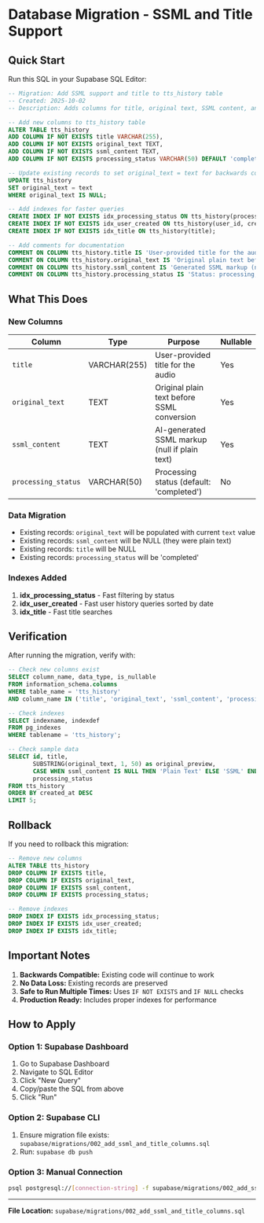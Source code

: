 # Database Migration - SSML and Title Support

## Quick Start

Run this SQL in your Supabase SQL Editor:

```sql
-- Migration: Add SSML support and title to tts_history table
-- Created: 2025-10-02
-- Description: Adds columns for title, original text, SSML content, and processing status

-- Add new columns to tts_history table
ALTER TABLE tts_history 
ADD COLUMN IF NOT EXISTS title VARCHAR(255),
ADD COLUMN IF NOT EXISTS original_text TEXT,
ADD COLUMN IF NOT EXISTS ssml_content TEXT,
ADD COLUMN IF NOT EXISTS processing_status VARCHAR(50) DEFAULT 'completed';

-- Update existing records to set original_text = text for backwards compatibility
UPDATE tts_history 
SET original_text = text 
WHERE original_text IS NULL;

-- Add indexes for faster queries
CREATE INDEX IF NOT EXISTS idx_processing_status ON tts_history(processing_status);
CREATE INDEX IF NOT EXISTS idx_user_created ON tts_history(user_id, created_at DESC);
CREATE INDEX IF NOT EXISTS idx_title ON tts_history(title);

-- Add comments for documentation
COMMENT ON COLUMN tts_history.title IS 'User-provided title for the audio';
COMMENT ON COLUMN tts_history.original_text IS 'Original plain text before SSML conversion';
COMMENT ON COLUMN tts_history.ssml_content IS 'Generated SSML markup (null if not using SSML)';
COMMENT ON COLUMN tts_history.processing_status IS 'Status: processing, completed, failed';
```

## What This Does

### New Columns

| Column | Type | Purpose | Nullable |
|--------|------|---------|----------|
| `title` | VARCHAR(255) | User-provided title for the audio | Yes |
| `original_text` | TEXT | Original plain text before SSML conversion | Yes |
| `ssml_content` | TEXT | AI-generated SSML markup (null if plain text) | Yes |
| `processing_status` | VARCHAR(50) | Processing status (default: 'completed') | No |

### Data Migration

- Existing records: `original_text` will be populated with current `text` value
- Existing records: `ssml_content` will be NULL (they were plain text)
- Existing records: `title` will be NULL
- Existing records: `processing_status` will be 'completed'

### Indexes Added

1. **idx_processing_status** - Fast filtering by status
2. **idx_user_created** - Fast user history queries sorted by date
3. **idx_title** - Fast title searches

## Verification

After running the migration, verify with:

```sql
-- Check new columns exist
SELECT column_name, data_type, is_nullable
FROM information_schema.columns
WHERE table_name = 'tts_history'
AND column_name IN ('title', 'original_text', 'ssml_content', 'processing_status');

-- Check indexes
SELECT indexname, indexdef
FROM pg_indexes
WHERE tablename = 'tts_history';

-- Check sample data
SELECT id, title, 
       SUBSTRING(original_text, 1, 50) as original_preview,
       CASE WHEN ssml_content IS NULL THEN 'Plain Text' ELSE 'SSML' END as type,
       processing_status
FROM tts_history
ORDER BY created_at DESC
LIMIT 5;
```

## Rollback

If you need to rollback this migration:

```sql
-- Remove new columns
ALTER TABLE tts_history 
DROP COLUMN IF EXISTS title,
DROP COLUMN IF EXISTS original_text,
DROP COLUMN IF EXISTS ssml_content,
DROP COLUMN IF EXISTS processing_status;

-- Remove indexes
DROP INDEX IF EXISTS idx_processing_status;
DROP INDEX IF EXISTS idx_user_created;
DROP INDEX IF EXISTS idx_title;
```

## Important Notes

1. **Backwards Compatible:** Existing code will continue to work
2. **No Data Loss:** Existing records are preserved
3. **Safe to Run Multiple Times:** Uses `IF NOT EXISTS` and `IF NULL` checks
4. **Production Ready:** Includes proper indexes for performance

## How to Apply

### Option 1: Supabase Dashboard
1. Go to Supabase Dashboard
2. Navigate to SQL Editor
3. Click "New Query"
4. Copy/paste the SQL from above
5. Click "Run"

### Option 2: Supabase CLI
1. Ensure migration file exists: `supabase/migrations/002_add_ssml_and_title_columns.sql`
2. Run: `supabase db push`

### Option 3: Manual Connection
```bash
psql postgresql://[connection-string] -f supabase/migrations/002_add_ssml_and_title_columns.sql
```

---

**File Location:** `supabase/migrations/002_add_ssml_and_title_columns.sql`
